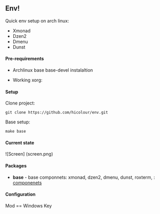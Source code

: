 ## Env! 

Quick env setup on arch linux:

* Xmonad 
* Dzen2 
* Dmenu 
* Dunst  


#### Pre-requirements

* Archlinux base base-devel instalaltion 

* Working xorg:
	

#### Setup

Clone project:

	git clone https://github.com/hicolour/env.git


Base setup: 

    make base



#### Current state


![Screen] (screen.png)


#### Packages

 * **base** - base componnets: xmonad, dzen2, dmenu, dunst, roxterm, : [componenets](.utils/install-base.sh)


#### Configuration

Mod == Windows Key


